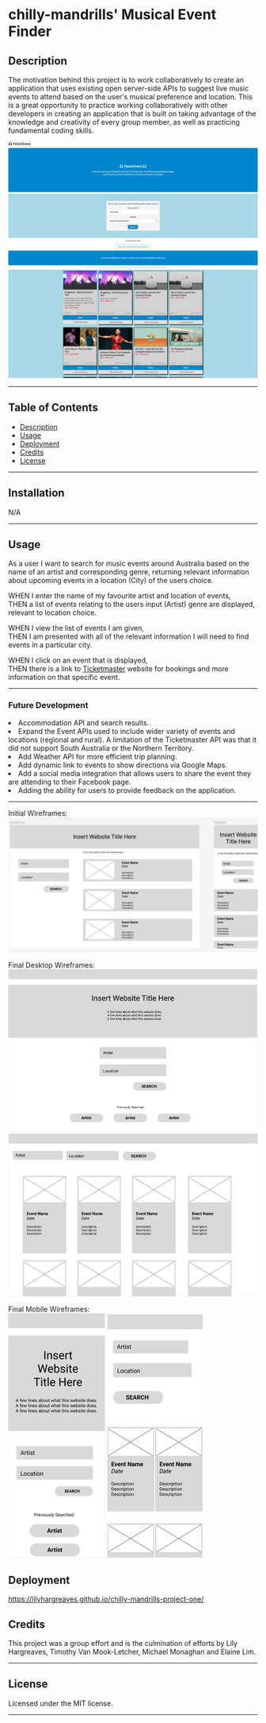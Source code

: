 # chilly-mandrills' Musical Event Finder
## Description

The motivation behind this project is to work collaboratively to create an application that uses existing open server-side APIs to suggest live music events to attend based on the user's musical preference and location. This is a great opportunity to practice working collaboratively with other developers in creating an application that is built on taking advantage of the knowledge and creativity of every group member, as well as practicing fundamental coding skills.

![Desktop Screenshot - Landing Page](./assets/images/screenshot-1.png)
![Desktop Screenshot - Events Page](./assets/images/screenshot-2.png)

***
## Table of Contents

- [Description](#description)
- [Usage](#usage)
- [Deployment](#deployment)
- [Credits](#credits)
- [License](#license)

***

## Installation

N/A
***
## Usage

As a user I want to search for music events around Australia based on the name of an artist and corresponding genre, returning relevant information about upcoming events in a location (City) of the users choice.

WHEN I enter the name of my favourite artist and location of events,<br>
THEN a list of events relating to the users input (Artist) genre are displayed, relevant to location choice.<br>

WHEN I view the list of events I am given,<br>
THEN I am presented with all of the relevant information I will need to find events in a particular city.<br>

WHEN I click on an event that is displayed,<br>
THEN there is a link to [Ticketmaster](https://www.ticketmaster.com.au/) website for bookings and more information on that specific event.<br>
***

### Future Development
<li>Accommodation API and search results.</li>
<li>Expand the Event APIs used to include wider variety of events and locations (regional and rural). A limitation of the Ticketmaster API was that it did not support South Australia or the Northern Territory.</li>
<li>Add Weather API for more efficient trip planning.</li>
<li>Add dynamic link to events to show directions via Google Maps.</li>
<li>Add a social media integration that allows users to share the event they are attending to their Facebook page.</li>
<li>Adding the ability for users to provide feedback on the application.</li>


***

Initial Wireframes:
![Wireframe](./assets/images/wireframe.jpg)

Final Desktop Wireframes:
![Desktop Wireframe - Landing Page](./assets/images/desktop-wireframe-1.png)
![Desktop Wireframe - Event Page](./assets/images/desktop-wireframe-2.png)

Final Mobile Wireframes:<br>
![Mobile Wireframe - Landing Page](./assets/images/mobile-wireframe-1.png)
![Mobile Wireframe - Event Page](./assets/images/mobile-wireframe-2.png)

## Deployment

https://lilyhargreaves.github.io/chilly-mandrills-project-one/

## Credits

This project was a group effort and is the culmination of efforts by Lily Hargreaves, Timothy Van Mook-Letcher, Michael Monaghan and Elaine Lim.
***
## License

Licensed under the MIT license.
***
